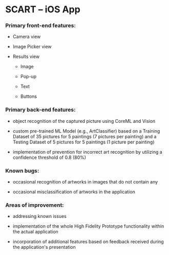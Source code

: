 # SCART – iOS App

### Primary front-end features:

- Camera view

- Image Picker view

- Results view

  - Image

  - Pop-up

  - Text

  - Buttons


### Primary back-end features:

- object recognition of the captured picture using CoreML and Vision

- custom pre-trained ML Model (e.g., ArtClassifier) based on a Training Dataset of 35 pictures for 5 paintings (7 pictures per painting) and a Testing Dataset of 5 pictures for 5 paintings (1 picture per painting)

- implementation of prevention for incorrect art recognition by utilizing a confidence threshold of 0.8 (80%)


### Known bugs:

- occasional recognition of artworks in images that do not contain any

- occasional misclassification of artworks in the application


### Areas of improvement:

- addressing known issues

- implementation of the whole High Fidelity Prototype functionality within the actual application

- incorporation of additional features based on feedback received during the application's presentation
